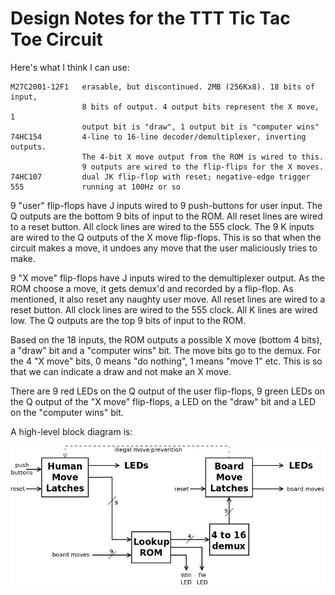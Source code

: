 # Design Notes for the TTT Tic Tac Toe Circuit

Here's what I think I can use:

```
M27C2001-12F1   erasable, but discontinued. 2MB (256Kx8). 18 bits of input,
                8 bits of output. 4 output bits represent the X move, 1
                output bit is "draw", 1 output bit is "computer wins"
74HC154         4-line to 16-line decoder/demultiplexer, inverting outputs.
                The 4-bit X move output from the ROM is wired to this.
                9 outputs are wired to the flip-flips for the X moves.
74HC107         dual JK flip-flop with reset; negative-edge trigger
555             running at 100Hz or so
```

9 "user" flip-flops have J inputs wired to 9 push-buttons for user input.
The Q outputs are the bottom 9 bits of input to the ROM. All reset lines
are wired to a reset button. All clock lines are wired to the 555 clock.
The 9 K inputs are wired to the Q outputs of the X move flip-flops. This
is so that when the circuit makes a move, it undoes any move that the
user maliciously tries to make.

9 "X move" flip-flops have J inputs wired to the demultiplexer output.
As the ROM choose a move, it gets demux'd and recorded by a flip-flop.
As mentioned, it also reset any naughty user move. All reset lines
are wired to a reset button. All clock lines are wired to the 555 clock.
All K lines are wired low. The Q outputs are the top 9 bits of input to
the ROM.

Based on the 18 inputs, the ROM outputs a possible X move (bottom 4 bits),
a "draw" bit and a "computer wins" bit. The move bits go to the demux.
For the 4 "X move" bits, 0 means "do nothing", 1 means "move 1" etc.
This is so that we can indicate a draw and not make an X move.

There are 9 red LEDs on the Q output of the user flip-flops, 9 green LEDs
on the Q output of the "X move" flip-flops, a LED on the "draw" bit and
a LED on the "computer wins" bit. 

A high-level block diagram is:

![](Figs/design_diagram.png)
